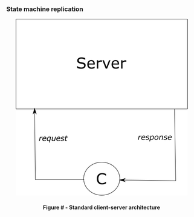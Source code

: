 ### State machine replication

<div align='center'> 
	<img src="https://github.com/lukamiletic95/papers/blob/master/images/fig4.png" />
	<h4>Figure # - Standard client-server architecture</h4>
</div>
<!--stackedit_data:
eyJoaXN0b3J5IjpbLTE0MTczOTI3OTksMTQ3NTg4MjY1MSwxNz
Q4MTc5NjhdfQ==
-->